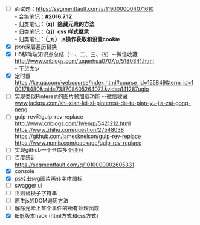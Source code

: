 - [ ] 面试题：https://segmentfault.com/a/1190000004071610  
    \- 合集笔记：**#2016.7.12**  
    \- 归类笔记：**（zj）隐藏元素的方法**    
    \- 归类笔记：**（zj）css 样式继承**  
    \- 归类笔记：**（_zj） js操作获取和设置cookie**  
- [x] json深层遍历替换
- [x] H5移动端知识点总结（一、二、三、四）--微信收藏  
http://www.cnblogs.com/tugenhua0707/p/5180841.html  
\- 干货太少
- [x] 定时器   
 https://ke.qq.com/webcourse/index.html#course_id=155849&term_id=100178480&taid=738708605264073&vid=a141287ugio
- [ ] 实现类似Pinterest的图片预加载功能 --微信收藏  
    www.jackpu.com/shi-xian-lei-si-pinterest-de-tu-pian-yu-jia-zai-gong-neng
- [ ] gulp-rev和gulp-rev-replace  
    http://www.cnblogs.com/1wen/p/5421212.html  
    https://www.zhihu.com/question/27548038  
    https://github.com/jamesknelson/gulp-rev-replace  
    https://www.npmjs.com/package/gulp-rev-replace
- [ ] 实现github一个仓库多个项目
- [ ] 百度统计   
 https://segmentfault.com/q/1010000002605331
- [x] console
- [x] ps转出svg图片再转字体图标
- [ ] swagger ui
- [ ] 正则替换子字符串
- [ ] 原生js的DOM遍历方法
- [ ] 解除元素上某个事件的所有处理函数
- [x] IE低版本hack (html方式和css方式)